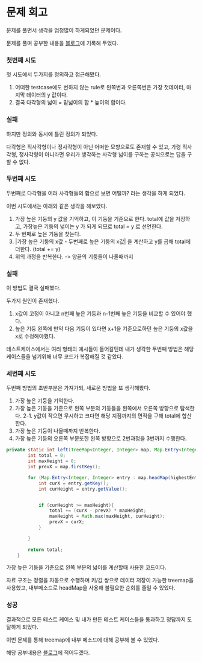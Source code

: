 # 문제 회고
문제를 풀면서 생각을 엄청많이 하게되었던 문제이다.

문제를 풀며 공부한 내용을 [블로그](https://velog.io/@iamdragon/posts)에 기록해 두었다.

### 첫번째 시도
첫 시도에서 두가지를 정의하고 접근해봤다.

1. 어떠한 testcase에도 변하지 않는 rule로 왼쪽변과 오른쪽변은 가장 첫데이터, 마지막 데이터의 y 값이다.
2. 결국 다각형의 넓이 = 밑넓이의 합 * 높이의 합이다.

### 실패
하지만 정의와 동시에 틀린 정의가 되었다.

다각형은 직사각형이나 정사각형이 아닌 어떠한 모향으로도 존재할 수 있고, 가령 직사각형, 정사각형이 아니라면 우리가 생각하는 사각형 넓이를 구하는 공식으로는 답을 구 할 수 없다.

### 두번째 시도
두번째로 다각형을 여러 사각형들의 합으로 보면 어떨까? 라는 생각을 하게 되었다.

이번 시도에서는 아래와 같은 생각을 해보았다.

1. 가장 높은 기둥의 y 값을 기억하고, 이 기둥을 기준으로 한다. total에 값을 저장하고, 가장높은 기둥의 넓이는 y 가 되게 되므로 total = y 로 선언한다.
2. 두 번째로 높은 기둥을 찾는다.
3. |가장 높은 기둥의 x값 - 두번째로 높은 기둥의 x값| 을 계산하고 y를 곱해 total에 더한다. (total += y)
4. 위의 과정을 반복한다. -> 양끝의 기둥들이 나올때까지

### 실패
이 방법도 결국 실패했다.

두가지 원인이 존재했다.

1. x값이 고정이 아니고 n번째 높은 기둥과 n-1번째 높은 기둥을 비교할 수 있어야 했다.
2. 높은 기둥 왼쪽에 만약 다음 기둥이 있다면 x+1을 기준으로하던 높은 기둥의 x값을 x로 수정해야했다.

테스트케이스에서는 여러 형태의 예시들이 들어갈텐데 내가 생각한 두번째 방법은 해당 케이스들을 넘기위해 너무 코드가 복잡해질 것 같았다.

### 세번째 시도
두번째 방법의 초반부분은 가져가되, 새로운 방법을 또 생각해봤다.

1. 가장 높은 기둥을 기억한다.
2. 가장 높은 기둥을 기준으로 왼쪽 부분의 기둥들을 왼쪽에서 오른쪽 방향으로 탐색한다.
   2-1. y값이 작으면 무시하고 크다면 해당 지점까지의 면적을 구해 total에 합산한다.
3. 가장 높은 기둥이 나올때까지 반복한다.
4. 가장 높은 기둥의 오른쪽 부분또한 왼쪽 방향으로 2번과정을 3번까지 수행한다.

```java
private static int left(TreeMap<Integer, Integer> map, Map.Entry<Integer, Integer> highestEntry) {
        int total = 0;
        int maxHeight = 0;
        int prevX = map.firstKey();

        for (Map.Entry<Integer, Integer> entry : map.headMap(highestEntry.getKey(), true).entrySet()) {
            int curX = entry.getKey();
            int curHeight = entry.getValue();


            if (curHeight >= maxHeight){
                total += (curX - prevX) * maxHeight;
                maxHeight = Math.max(maxHeight, curHeight);
                prevX = curX;
            }

        }
        
        return total;
    }
```

가장 높은 기둥을 기준으로 왼쪽 부분의 넓이를 계산할때 사용한 코드이다.

자료 구조는 정렬을 자동으로 수행하며 키/값 쌍으로 데이터 저장이 가능한 treemap을 사용했고, 내부메소드로 headMap을 사용해 불필요한 순회를 줄일 수 있었다.

### 성공
결과적으로 모든 테스트 케이스 및 내가 만든 테스트 케이스들을 통과하고 정답까지 도달하게 되었다.

이번 문제를 통해 treemap에 내부 메소드에 대해 공부해 볼 수 있었다.

해당 공부내용은 [블로그](https://velog.io/@iamdragon/posts)에 적어두겠다.
